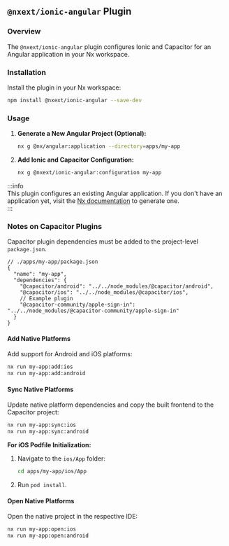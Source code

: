 ## `@nxext/ionic-angular` Plugin

### Overview

The `@nxext/ionic-angular` plugin configures Ionic and Capacitor for an Angular application in your Nx workspace.

### Installation

Install the plugin in your Nx workspace:

```bash
npm install @nxext/ionic-angular --save-dev
```

### Usage

1. **Generate a New Angular Project (Optional):**

   ```bash
   nx g @nx/angular:application --directory=apps/my-app
   ```

2. **Add Ionic and Capacitor Configuration:**

   ```bash
   nx g @nxext/ionic-angular:configuration my-app
   ```

:::info  
This plugin configures an existing Angular application.
If you don't have an application yet, visit the [Nx documentation](https://nx.dev/nx-api/angular) to generate one.  
:::

### Notes on Capacitor Plugins

Capacitor plugin dependencies must be added to the project-level `package.json`.

```jsonc
// ./apps/my-app/package.json
{
  "name": "my-app",
  "dependencies": {
    "@capacitor/android": "../../node_modules/@capacitor/android",
    "@capacitor/ios": "../../node_modules/@capacitor/ios",
    // Example plugin
    "@capacitor-community/apple-sign-in": "../../node_modules/@capacitor-community/apple-sign-in"
  }
}
```

#### Add Native Platforms

Add support for Android and iOS platforms:

```bash
nx run my-app:add:ios
nx run my-app:add:android
```

#### Sync Native Platforms

Update native platform dependencies and copy the built frontend to the Capacitor project:

```bash
nx run my-app:sync:ios
nx run my-app:sync:android
```

**For iOS Podfile Initialization:**

1. Navigate to the `ios/App` folder:
   ```bash
   cd apps/my-app/ios/App
   ```
2. Run `pod install`.

#### Open Native Platforms

Open the native project in the respective IDE:

```bash
nx run my-app:open:ios
nx run my-app:open:android
```
